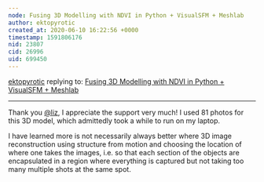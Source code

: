 ```yaml
---
node: Fusing 3D Modelling with NDVI in Python + VisualSFM + Meshlab
author: ektopyrotic
created_at: 2020-06-10 16:22:56 +0000
timestamp: 1591806176
nid: 23807
cid: 26996
uid: 699450
---
```




[ektopyrotic](../profile/ektopyrotic) replying to: [Fusing 3D Modelling with NDVI in Python + VisualSFM + Meshlab](../notes/ektopyrotic/06-10-2020/fusing-3d-modelling-with-ndvi-in-python-visualsfm-meshlab)

----
Thank you [@liz](/profile/liz), I appreciate the support very much! I used 81 photos for this 3D model, which admittedly took a while to run on my laptop. 

I have learned more is not necessarily always better where 3D image reconstruction using structure from motion and choosing the location of where one takes the images, i.e. so that each section of the objects are encapsulated in a region where everything is captured but not taking too many multiple shots at the same spot. 